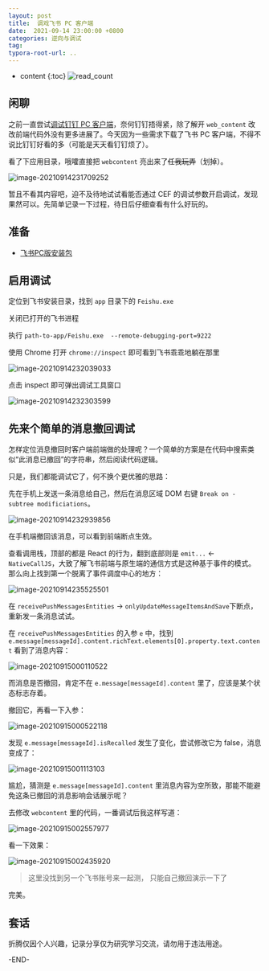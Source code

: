 ```yaml
---
layout: post
title:  调戏飞书 PC 客户端
date:  2021-09-14 23:00:00 +0800
categories: 逆向与调试
tag: 
typora-root-url: ..
---
```


* content
{:toc}
![read_count](https://visitor-badge.glitch.me/badge?page_id=iola1999.blog.Debug-Feishu-PC)
## 闲聊

之前一直尝试[调试钉钉 PC 客户端](https://678234.xyz/2021/01/21/DingTalk-mod/)，奈何钉钉捂得紧，除了解开 `web_content` 改改前端代码外没有更多进展了。今天因为一些需求下载了飞书 PC 客户端，不得不说比钉钉好看的多（可能是天天看钉钉烦了）。

看了下应用目录，哦嚯直接把 `webcontent` 亮出来了~~任我玩弄~~（划掉）。

![image-20210914231709252](/upload/images/2021-09-14-Debug-Feishu-PC/web-content.png)

暂且不看其内容吧，迫不及待地试试看能否通过 CEF 的调试参数开启调试，发现果然可以。先简单记录一下过程，待日后仔细查看有什么好玩的。

## 准备

+ [飞书PC版安装包](https://sf3-cn.feishucdn.com/obj/ee-appcenter/dd1363/Feishu-win32_ia32-4.8.4-signed.exe)

## 启用调试

定位到飞书安装目录，找到 `app` 目录下的 `Feishu.exe`

关闭已打开的飞书进程

执行 `path-to-app/Feishu.exe  --remote-debugging-port=9222`

使用 Chrome 打开 `chrome://inspect` 即可看到飞书乖乖地躺在那里

![image-20210914232039033](/upload/images/2021-09-14-Debug-Feishu-PC/chrome-inspect.png)

点击 inspect 即可弹出调试工具窗口

![image-20210914232303599](/upload/images/2021-09-14-Debug-Feishu-PC/inpect-window.png)

## 先来个简单的消息撤回调试

怎样定位消息撤回时客户端前端做的处理呢？一个简单的方案是在代码中搜索类似“此消息已撤回”的字符串，然后阅读代码逻辑。

只是，我们都能调试它了，何不换个更优雅的思路：

先在手机上发送一条消息给自己，然后在消息区域 DOM 右键 `Break on - subtree modificiations`。

![image-20210914232939856](/upload/images/2021-09-14-Debug-Feishu-PC/dom-breakpoint.png)

在手机端撤回该消息，可以看到前端断点生效。

查看调用栈，顶部的都是 React 的行为，翻到底部则是 `emit...`  <-   `NativeCallJS`，大致了解飞书前端与原生端的通信方式是这种基于事件的模式。那么向上找到第一个脱离了事件调度中心的地方：

![image-20210914235525501](/upload/images/2021-09-14-Debug-Feishu-PC/paused-on-breakpoint.png)

在 `receivePushMessagesEntities` -> `onlyUpdateMessageItemsAndSave`下断点，重新发一条消息试试。

在 `receivePushMessagesEntities` 的入参 `e` 中，找到 `e.message[messageId].content.richText.elements[0].property.text.content` 看到了消息内容：

![image-20210915000110522](/upload/images/2021-09-14-Debug-Feishu-PC/show-text-content.png)

而消息是否撤回，肯定不在 `e.message[messageId].content` 里了，应该是某个状态标志存着。

撤回它，再看一下入参：

![image-20210915000522118](/upload/images/2021-09-14-Debug-Feishu-PC/compare-objects.png)

发现 `e.message[messageId].isRecalled` 发生了变化，尝试修改它为 false，消息变成了：

![image-20210915001113103](/upload/images/2021-09-14-Debug-Feishu-PC/fail-on-modify-directly.png)

尴尬，猜测是 `e.message[messageId].content` 里消息内容为空所致，那能不能避免这条已撤回的消息影响会话展示呢？

去修改 `webcontent` 里的代码，一番调试后我这样写道：

![image-20210915002557977](/upload/images/2021-09-14-Debug-Feishu-PC/modify-code-to-anti-recall.png)

看一下效果：

![image-20210915002435920](/upload/images/2021-09-14-Debug-Feishu-PC/FeishuAntiRecall.gif)

> 这里没找到另一个飞书账号来一起测， 只能自己撤回演示一下了

完美。

## 套话

折腾仅因个人兴趣，记录分享仅为研究学习交流，请勿用于违法用途。

-END-
